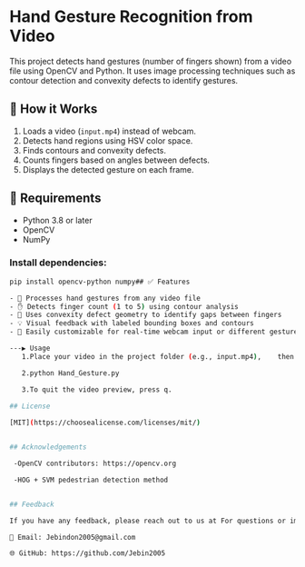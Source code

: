 # Hand Gesture Recognition from Video

This project detects hand gestures (number of fingers shown) from a video file using OpenCV and Python. It uses image processing techniques such as contour detection and convexity defects to identify gestures.

## 📸 How it Works

1. Loads a video (`input.mp4`) instead of webcam.
2. Detects hand regions using HSV color space.
3. Finds contours and convexity defects.
4. Counts fingers based on angles between defects.
5. Displays the detected gesture on each frame.


## 🔧 Requirements

- Python 3.8 or later  
- OpenCV  
- NumPy

### Install dependencies:
```bash
pip install opencv-python numpy## ✅ Features

- 🎥 Processes hand gestures from any video file  
- ✋ Detects finger count (1 to 5) using contour analysis  
- 📐 Uses convexity defect geometry to identify gaps between fingers  
- 💡 Visual feedback with labeled bounding boxes and contours  
- 🧠 Easily customizable for real-time webcam input or different gesture logic

---▶️ Usage
   1.Place your video in the project folder (e.g., input.mp4),    then  run:

   2.python Hand_Gesture.py

   3.To quit the video preview, press q.
   
## License

[MIT](https://choosealicense.com/licenses/mit/)


## Acknowledgements

 -OpenCV contributors: https://opencv.org

 -HOG + SVM pedestrian detection method


## Feedback

If you have any feedback, please reach out to us at For questions or improvements, feel free to reach out:

📩 Email: Jebindon2005@gmail.com

🌐 GitHub: https://github.com/Jebin2005


